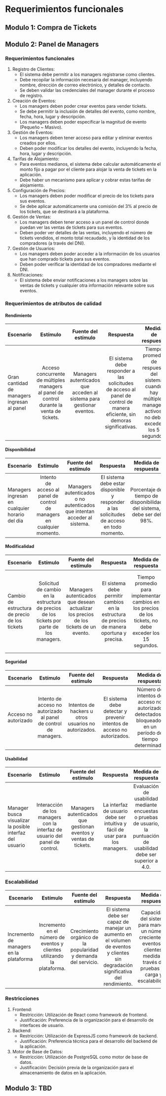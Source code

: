 # Requerimientos funcionales

## Modulo 1: Compra de Tickets


## Modulo 2: Panel de Managers

### Requerimientos funcionales

1. Registro de Clientes:
    * El sistema debe permitir a los managers registrarse como clientes.
    * Debe recopilar la información necesaria del manager, incluyendo nombre, dirección de correo electrónico, y detalles de contacto.
    * Se deben validar las credenciales del manager durante el proceso de registro.
2.	Creación de Eventos:
    * Los managers deben poder crear eventos para vender tickets.
    * Se debe permitir la inclusión de detalles del evento, como nombre, fecha, hora, lugar y descripción.
    * Los managers deben poder especificar la magnitud de evento (Pequeño ~ Masivo).
3.	Gestión de Eventos:
    * Los managers deben tener acceso para editar y eliminar eventos creados por ellos.
    * Deben poder modificar los detalles del evento, incluyendo la fecha, hora, lugar y descripción.
4.	Tarifas de Alojamiento:
    * Para eventos medianos, el sistema debe calcular automáticamente el monto fijo a pagar por el cliente para alojar la venta de tickets en la aplicación.
    * Debe haber un mecanismo para aplicar y cobrar estas tarifas de alojamiento.
5.	Configuración de Precios:
    * Los managers deben poder modificar el precio de los tickets para sus eventos.
    * Se debe aplicar automáticamente una comisión del 3% al precio de los tickets, que se destinará a la plataforma.
6.	Gestión de Ventas:
    * Los managers deben tener acceso a un panel de control donde puedan ver las ventas de tickets para sus eventos.
    * Deben poder ver detalles de las ventas, incluyendo el número de tickets vendidos, el monto total recaudado, y la identidad de los compradores (a través del DNI).
7.	Gestión de Usuarios:
    * Los managers deben poder acceder a la información de los usuarios que han comprado tickets para sus eventos.
    * Deben poder verificar la identidad de los compradores mediante el DNI.
8.	Notificaciones:
    * El sistema debe enviar notificaciones a los managers sobre las ventas de tickets y cualquier otra información relevante sobre sus eventos.


### Requerimientos de atributos de calidad

#### Rendimiento

| Escenario | Estímulo | Fuente del estímulo | Respuesta | Medida de respuesta | Entorno | Artefacto | 
| ------------- |:-------------:|:-------------:|:-------------:|:-------------:|:-------------:|:-------------:|
| Gran cantidad de managers ingresan al panel | Acceso concurrente de múltiples managers al panel de control durante la venta de tickets. | Managers autenticados que acceden al sistema para gestionar eventos. | El sistema debe responder a las solicitudes de acceso al panel de control de manera eficiente, sin demoras significativas. | Tiempo promedio de respuesta del sistema cuando hay múltiples managers activos, no debe exceder los 5 segundos. | Momento de alta demanda durante la venta de tickets para eventos populares. | Panel de Managers |

#### Disponibilidad

| Escenario | Estímulo | Fuente del estímulo | Respuesta | Medida de respuesta | Entorno | Artefacto | 
| ------------- |:-------------:|:-------------:|:-------------:|:-------------:|:-------------:|:-------------:|
| Managers ingresan en cualquier horario del dia | Intento de acceso al panel de control de managers en cualquier momento. | Managers autenticados o no autenticados que intentan acceder al sistema. | El sistema debe estar disponible y responder a las solicitudes de acceso en todo momento. | Porcentaje de tiempo de disponibilidad del sistema, debe ser del 98%. | Considerar la necesidad de disponibilidad constante debido a la naturaleza comercial de la plataforma. | Panel de Managers |

#### Modificalidad

| Escenario | Estímulo | Fuente del estímulo | Respuesta | Medida de respuesta | Entorno | Artefacto | 
| ------------- |:-------------:|:-------------:|:-------------:|:-------------:|:-------------:|:-------------:|
| Cambio de estructura de precio de los tickets | Solicitud de cambio en la estructura de precios de los tickets por parte de los managers. | Managers autenticados que desean actualizar los precios de los tickets de un evento. | El sistema debe permitir cambios en la estructura de precios de manera oportuna y precisa. | Tiempo promedio para implementar cambios en los precios de los tickets, no debe exceder los 15 segundos. | Necesidad de adaptación rápida a cambios en las estrategias de precios del cliente o demandas del mercado. | Panel de Managers |

#### Seguridad

| Escenario | Estímulo | Fuente del estímulo | Respuesta | Medida de respuesta | Entorno | Artefacto | 
| ------------- |:-------------:|:-------------:|:-------------:|:-------------:|:-------------:|:-------------:|
| Acceso no autorizado | Intento de acceso no autorizado al panel de control de managers. | Intentos de hackers u otros usuarios no autorizados. | El sistema debe detectar y prevenir intentos de acceso no autorizados. | Número de intentos de acceso no autorizado detectados y bloqueados en un período de tiempo determinado. | Persistente amenaza de ataques externos debido a la naturaleza pública de la plataforma web. | Panel de Managers  |

#### Usabilidad

| Escenario | Estímulo | Fuente del estímulo | Respuesta | Medida de respuesta | Entorno | Artefacto | 
| ------------- |:-------------:|:-------------:|:-------------:|:-------------:|:-------------:|:-------------:|
| Manager busca visualizar la posible interfaz del usuario | Interacción de los managers con la interfaz de usuario del panel de control. | Managers autenticados que gestionan eventos y ventas de tickets. | La interfaz de usuario debe ser intuitiva y fácil de usar para los managers. | Evaluación de usabilidad mediante encuestas o pruebas de usuario, la puntuación de usabilidad debe ser superior a 4.0. | Necesidad de facilitar la gestión eficiente de eventos en un entorno de alta presión durante períodos de venta activa. | Panel de Managers |

### Escalabilidad

| Escenario | Estímulo | Fuente del estímulo | Respuesta | Medida de respuesta | Entorno | Artefacto | 
| ------------- |:-------------:|:-------------:|:-------------:|:-------------:|:-------------:|:-------------:|
| Incremento de managers en la plataforma | Incremento en el número de eventos y clientes utilizando la plataforma. | Crecimiento orgánico de la popularidad y demanda del servicio. | El sistema debe ser capaz de manejar un aumento en el volumen de eventos y clientes sin degradación significativa del rendimiento. | Capacidad del sistema para manejar un número creciente de eventos y clientes, medida a través de pruebas de carga y escalabilidad. | Previsión de aumento de la actividad durante eventos populares o temporadas de conciertos. | Panel de Managers |

### Restricciones

1. Frontend:
    * Restricción: Utilización de React como framework de frontend.
    * Justificación: Preferencia de la organización para el desarrollo de interfaces de usuario.
2. Backend:
    * Restricción: Utilización de ExpressJS como framework de backend.
    * Justificación: Preferencia técnica para el desarrollo del backend de la aplicación.
3. Motor de Base de Datos:
    * Restricción: Utilización de PostgreSQL como motor de base de datos.
    * Justificación: Decisión previa de la organización para el almacenamiento de datos en la aplicación.


## Modulo 3: TBD


